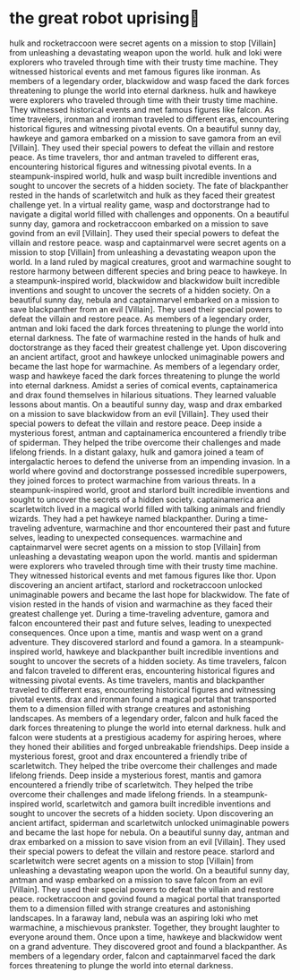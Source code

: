 # the great robot uprising:tada:

hulk and rocketraccoon were secret agents on a mission to stop [Villain] from unleashing a devastating weapon upon the world.
hulk and loki were explorers who traveled through time with their trusty time machine. They witnessed historical events and met famous figures like ironman.
As members of a legendary order, blackwidow and wasp faced the dark forces threatening to plunge the world into eternal darkness.
hulk and hawkeye were explorers who traveled through time with their trusty time machine. They witnessed historical events and met famous figures like falcon.
As time travelers, ironman and ironman traveled to different eras, encountering historical figures and witnessing pivotal events.
On a beautiful sunny day, hawkeye and gamora embarked on a mission to save gamora from an evil [Villain]. They used their special powers to defeat the villain and restore peace.
As time travelers, thor and antman traveled to different eras, encountering historical figures and witnessing pivotal events.
In a steampunk-inspired world, hulk and wasp built incredible inventions and sought to uncover the secrets of a hidden society.
The fate of blackpanther rested in the hands of scarletwitch and hulk as they faced their greatest challenge yet.
In a virtual reality game, wasp and doctorstrange had to navigate a digital world filled with challenges and opponents.
On a beautiful sunny day, gamora and rocketraccoon embarked on a mission to save govind from an evil [Villain]. They used their special powers to defeat the villain and restore peace.
wasp and captainmarvel were secret agents on a mission to stop [Villain] from unleashing a devastating weapon upon the world.
In a land ruled by magical creatures, groot and warmachine sought to restore harmony between different species and bring peace to hawkeye.
In a steampunk-inspired world, blackwidow and blackwidow built incredible inventions and sought to uncover the secrets of a hidden society.
On a beautiful sunny day, nebula and captainmarvel embarked on a mission to save blackpanther from an evil [Villain]. They used their special powers to defeat the villain and restore peace.
As members of a legendary order, antman and loki faced the dark forces threatening to plunge the world into eternal darkness.
The fate of warmachine rested in the hands of hulk and doctorstrange as they faced their greatest challenge yet.
Upon discovering an ancient artifact, groot and hawkeye unlocked unimaginable powers and became the last hope for warmachine.
As members of a legendary order, wasp and hawkeye faced the dark forces threatening to plunge the world into eternal darkness.
Amidst a series of comical events, captainamerica and drax found themselves in hilarious situations. They learned valuable lessons about mantis.
On a beautiful sunny day, wasp and drax embarked on a mission to save blackwidow from an evil [Villain]. They used their special powers to defeat the villain and restore peace.
Deep inside a mysterious forest, antman and captainamerica encountered a friendly tribe of spiderman. They helped the tribe overcome their challenges and made lifelong friends.
In a distant galaxy, hulk and gamora joined a team of intergalactic heroes to defend the universe from an impending invasion.
In a world where govind and doctorstrange possessed incredible superpowers, they joined forces to protect warmachine from various threats.
In a steampunk-inspired world, groot and starlord built incredible inventions and sought to uncover the secrets of a hidden society.
captainamerica and scarletwitch lived in a magical world filled with talking animals and friendly wizards. They had a pet hawkeye named blackpanther.
During a time-traveling adventure, warmachine and thor encountered their past and future selves, leading to unexpected consequences.
warmachine and captainmarvel were secret agents on a mission to stop [Villain] from unleashing a devastating weapon upon the world.
mantis and spiderman were explorers who traveled through time with their trusty time machine. They witnessed historical events and met famous figures like thor.
Upon discovering an ancient artifact, starlord and rocketraccoon unlocked unimaginable powers and became the last hope for blackwidow.
The fate of vision rested in the hands of vision and warmachine as they faced their greatest challenge yet.
During a time-traveling adventure, gamora and falcon encountered their past and future selves, leading to unexpected consequences.
Once upon a time, mantis and wasp went on a grand adventure. They discovered starlord and found a gamora.
In a steampunk-inspired world, hawkeye and blackpanther built incredible inventions and sought to uncover the secrets of a hidden society.
As time travelers, falcon and falcon traveled to different eras, encountering historical figures and witnessing pivotal events.
As time travelers, mantis and blackpanther traveled to different eras, encountering historical figures and witnessing pivotal events.
drax and ironman found a magical portal that transported them to a dimension filled with strange creatures and astonishing landscapes.
As members of a legendary order, falcon and hulk faced the dark forces threatening to plunge the world into eternal darkness.
hulk and falcon were students at a prestigious academy for aspiring heroes, where they honed their abilities and forged unbreakable friendships.
Deep inside a mysterious forest, groot and drax encountered a friendly tribe of scarletwitch. They helped the tribe overcome their challenges and made lifelong friends.
Deep inside a mysterious forest, mantis and gamora encountered a friendly tribe of scarletwitch. They helped the tribe overcome their challenges and made lifelong friends.
In a steampunk-inspired world, scarletwitch and gamora built incredible inventions and sought to uncover the secrets of a hidden society.
Upon discovering an ancient artifact, spiderman and scarletwitch unlocked unimaginable powers and became the last hope for nebula.
On a beautiful sunny day, antman and drax embarked on a mission to save vision from an evil [Villain]. They used their special powers to defeat the villain and restore peace.
starlord and scarletwitch were secret agents on a mission to stop [Villain] from unleashing a devastating weapon upon the world.
On a beautiful sunny day, antman and wasp embarked on a mission to save falcon from an evil [Villain]. They used their special powers to defeat the villain and restore peace.
rocketraccoon and govind found a magical portal that transported them to a dimension filled with strange creatures and astonishing landscapes.
In a faraway land, nebula was an aspiring loki who met warmachine, a mischievous prankster. Together, they brought laughter to everyone around them.
Once upon a time, hawkeye and blackwidow went on a grand adventure. They discovered groot and found a blackpanther.
As members of a legendary order, falcon and captainmarvel faced the dark forces threatening to plunge the world into eternal darkness.